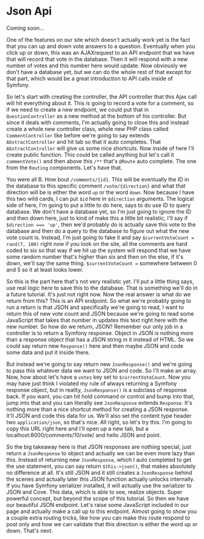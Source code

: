 # Json Api

Coming soon...

One of the features on our site which doesn't actually work yet is the fact that you
can up and down vote answers to a question. Eventually when you click up or down,
this was an AJAXrequest to an API endpoint that we have that will record that vote in
the database. Then it will respond with a new number of votes and this number here
would update. Now obviously we don't have a database yet, but we can do the whole
rest of that except for that part, which would be a great introduction to API calls
inside of Symfony.

So let's start with creating the controller, the API controller that this Ajax call
will hit everything about it. This is going to record a vote for a comment, so if we
need to create a new endpoint, we could put that in `QuestionController` as a new
method at the bottom of his controller. But since it deals with comments, I'm
actually going to close this and instead create a whole new controller class, whole
new PHP class called `CommentController` like before we're going to say extends
`AbstractController` and hit tab so that it auto completes. That `AbstractController`
will give us some nice shortcuts. Now inside of here I'll create public function.
This could be called anything but let's call it `commentVote()` and then above this
`/**` that's `@Route` auto complete. The one from the `Routing`
components. Let's have that.

You were all B. How bout `/comments/{id}`. This will be eventually the ID in
the database to this specific comment `/vote/{direction}` and what that
direction will be is either the word `up` or the word `down`. Now because I have this two
wild cards, I can put `$id` here in `$direction` arguments. The
logical side of here, I'm going to put a little to do here, says to do use ID to
query database. We don't have a database yet, so I'm just going to ignore the ID and
then down here, just to kind of make this a little bit realistic, I'll say if
`$direction === 'up'`, then we'd probably do is actually save this vote to the database and
then do a query to the database to figure out what the new vote count is. Instead,
I'm just going to fake it and say `$currentVoteCount = rand(7, 100)` right
now if you look on the site, all the comments are hard coded to six so that way if we
hit up the system will respond that we have some random number that's higher than six
and then on the else, if it's down, we'll say the same thing. `$currentVoteCount =`
somewhere between 0 and 5 so it at least looks lower.

So this is the part here that's not very realistic yet. I'll put a little thing says,
use real logic here to save this to the database. That is something we'll do in a
future tutorial. It's just not right now. Now the real answer is what do we return
from this? This is an API endpoint. So what we're probably going to run a return is
that JSON and specifically we're going to read, I want to return this of new vote
count and JSON because we're going to read some JavaScript that takes that number in
updates this text right here with the new number. So how do we return, JSON? Remember
our only job in a controller is to return a Symfony response. Object in JSON is
nothing more than a response object that has a JSON string in it instead of HTML. So
we could say return new `Response()` here and then maybe JSON and code some data and put
it inside there.

But instead we're going to say return new `JsonResponse()` and we're going to pass this
whatever data we want to JSON and code. So I'll make an array. Now, how about let's
have a `votes` key set to `$currentVoteCount`. Now you may have just think I violated
my rule of always returning a Symfony response object, but in reality, `JsonResponse()`
is a subclass of response back. If you want, you can hit hold command or control and
bump into that, jump into that and you can literally see `JsonResponse` extends
`Response`. It's nothing more than a nice shortcut method for creating a JSON response.
It'll JSON and code this data for us. We'll also set the content type header two
`application/json`, so that's nice. All right, so let's try this. I'm going to
copy this URL right here and I'll open up a new tab, but a 
localhost:8000/comments/10/vote/ and hello JSON and point.

So the big takeaway here is that JSON responses are nothing special, just return a
`JsonResponse` to object and actually we can be even more lazy than this. Instead of
returning new `JsonResponse`, which I auto completed to get the use statement, you can
say return `$this->json()`, that makes absolutely no difference at all. It's still JSON
and it still creates a `JsonResponse` behind the scenes and actually later this JSON
function actually unlocks internally. If you have Symfony serializer installed, it
will actually use the serializer to JSON and Cove. This data, which is able to see,
realize objects. Super powerful concept, but beyond the scope of this tutorial. So
then we have our beautiful JSON endpoint. Let's raise some JavaScript included in our
page and actually make a call up to this endpoint. Almost going to show you a couple
extra routing tricks, like how you can make this route respond to post only and how
we can validate that this direction is either the word up or down. That's next.

